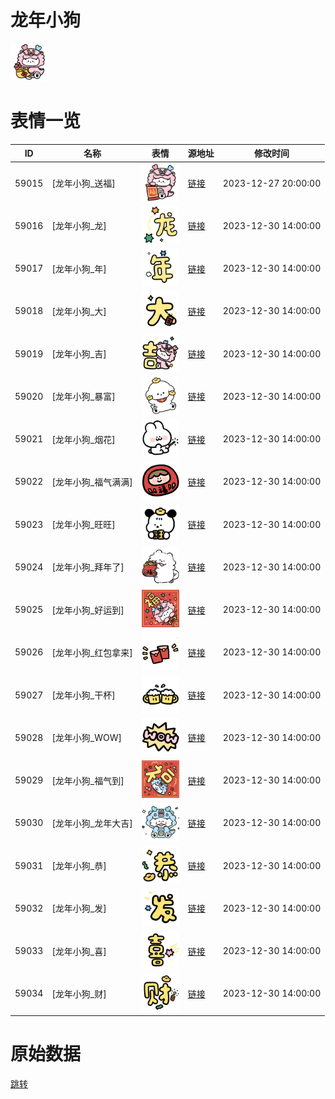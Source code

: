 # 龙年小狗

<img src="./cover.png" height="60" alt="cover" />

# 表情一览

|ID|名称|表情|源地址|修改时间|
|----|----|----|----|----|
|59015|[龙年小狗_送福]|<img src="./pic/059015_%5B龙年小狗_送福%5D.png" height="60" alt="送福"/>|[链接](https://i0.hdslb.com/bfs/garb/834d64f5ff49148d04391424f4b087b3696f3f0a.png)|2023-12-27 20:00:00|
|59016|[龙年小狗_龙]|<img src="./pic/059016_%5B龙年小狗_龙%5D.png" height="60" alt="龙"/>|[链接](https://i0.hdslb.com/bfs/garb/f5dc4905a9b05673a97a33704bc75eb801a7168c.png)|2023-12-30 14:00:00|
|59017|[龙年小狗_年]|<img src="./pic/059017_%5B龙年小狗_年%5D.png" height="60" alt="年"/>|[链接](https://i0.hdslb.com/bfs/garb/c419416fe6133ef1e4c844bcb6cd51fd866062c4.png)|2023-12-30 14:00:00|
|59018|[龙年小狗_大]|<img src="./pic/059018_%5B龙年小狗_大%5D.png" height="60" alt="大"/>|[链接](https://i0.hdslb.com/bfs/garb/e7facc529c7384932d386a68daa854cb912e0d91.png)|2023-12-30 14:00:00|
|59019|[龙年小狗_吉]|<img src="./pic/059019_%5B龙年小狗_吉%5D.png" height="60" alt="吉"/>|[链接](https://i0.hdslb.com/bfs/garb/8076aede5d9ee7b37964ddd0481814a948088ead.png)|2023-12-30 14:00:00|
|59020|[龙年小狗_暴富]|<img src="./pic/059020_%5B龙年小狗_暴富%5D.png" height="60" alt="暴富"/>|[链接](https://i0.hdslb.com/bfs/garb/99bbdfac811d319812d808271873e590979103b0.png)|2023-12-30 14:00:00|
|59021|[龙年小狗_烟花]|<img src="./pic/059021_%5B龙年小狗_烟花%5D.png" height="60" alt="烟花"/>|[链接](https://i0.hdslb.com/bfs/garb/05ff549d9fd978e6acdd4843976b2008e92b119c.png)|2023-12-30 14:00:00|
|59022|[龙年小狗_福气满满]|<img src="./pic/059022_%5B龙年小狗_福气满满%5D.png" height="60" alt="福气满满"/>|[链接](https://i0.hdslb.com/bfs/garb/92d0a225e09cbf0bc4441c995b60936fed0d7a2c.png)|2023-12-30 14:00:00|
|59023|[龙年小狗_旺旺]|<img src="./pic/059023_%5B龙年小狗_旺旺%5D.png" height="60" alt="旺旺"/>|[链接](https://i0.hdslb.com/bfs/garb/5facb81a79215f5626733b3572d19b1c054b56cd.png)|2023-12-30 14:00:00|
|59024|[龙年小狗_拜年了]|<img src="./pic/059024_%5B龙年小狗_拜年了%5D.png" height="60" alt="拜年了"/>|[链接](https://i0.hdslb.com/bfs/garb/92e4519fd22cf2c956442b598de288d992e1b15e.png)|2023-12-30 14:00:00|
|59025|[龙年小狗_好运到]|<img src="./pic/059025_%5B龙年小狗_好运到%5D.png" height="60" alt="好运到"/>|[链接](https://i0.hdslb.com/bfs/garb/ffa774797f320fbaf658f682467a1499e93a3f31.png)|2023-12-30 14:00:00|
|59026|[龙年小狗_红包拿来]|<img src="./pic/059026_%5B龙年小狗_红包拿来%5D.png" height="60" alt="红包拿来"/>|[链接](https://i0.hdslb.com/bfs/garb/42bceb1ca5b620b5a16b08abc7c6181520a7fa2e.png)|2023-12-30 14:00:00|
|59027|[龙年小狗_干杯]|<img src="./pic/059027_%5B龙年小狗_干杯%5D.png" height="60" alt="干杯"/>|[链接](https://i0.hdslb.com/bfs/garb/6bfb24f1eae8b97ada160ba63c0e792140cc06fc.png)|2023-12-30 14:00:00|
|59028|[龙年小狗_WOW]|<img src="./pic/059028_%5B龙年小狗_WOW%5D.png" height="60" alt="WOW"/>|[链接](https://i0.hdslb.com/bfs/garb/cbb9e62406383a939e47efb6a92351afde302895.png)|2023-12-30 14:00:00|
|59029|[龙年小狗_福气到]|<img src="./pic/059029_%5B龙年小狗_福气到%5D.png" height="60" alt="福气到"/>|[链接](https://i0.hdslb.com/bfs/garb/03f754f87376dbe81e9a449965cf94fa8a9dcb64.png)|2023-12-30 14:00:00|
|59030|[龙年小狗_龙年大吉]|<img src="./pic/059030_%5B龙年小狗_龙年大吉%5D.png" height="60" alt="龙年大吉"/>|[链接](https://i0.hdslb.com/bfs/garb/19a40301e85fbc23effd15331370856e320279a5.png)|2023-12-30 14:00:00|
|59031|[龙年小狗_恭]|<img src="./pic/059031_%5B龙年小狗_恭%5D.png" height="60" alt="恭"/>|[链接](https://i0.hdslb.com/bfs/garb/86dde0e57c461c3497f2158d10074acf7fef9e27.png)|2023-12-30 14:00:00|
|59032|[龙年小狗_发]|<img src="./pic/059032_%5B龙年小狗_发%5D.png" height="60" alt="发"/>|[链接](https://i0.hdslb.com/bfs/garb/0cd1226257325eea3e097d13fc1ae3209ade8b36.png)|2023-12-30 14:00:00|
|59033|[龙年小狗_喜]|<img src="./pic/059033_%5B龙年小狗_喜%5D.png" height="60" alt="喜"/>|[链接](https://i0.hdslb.com/bfs/garb/5480d2a9b6330ac9a3bad96c8fb9b02b7b31d1c9.png)|2023-12-30 14:00:00|
|59034|[龙年小狗_财]|<img src="./pic/059034_%5B龙年小狗_财%5D.png" height="60" alt="财"/>|[链接](https://i0.hdslb.com/bfs/garb/bec56739a95c377fd4abfc7b209720fd678fc4a5.png)|2023-12-30 14:00:00|

# 原始数据

[跳转](./raw.json)

